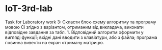 # IoT-3rd-lab

Task for Laboratory work 3: Скласти блок-схему алгоритму та програму мовою Cі згідно з варіантом, отриманим від викладача, виконати відповідне завдання за табл. 1. Відповідний алгоритм оформити у вигляді функції; вхідні дані вводити з клавіатури, або з файла; програма повинна вивести на екран отриману матрицю.
